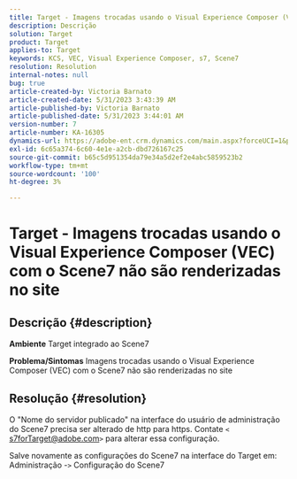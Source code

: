```yaml
---
title: Target - Imagens trocadas usando o Visual Experience Composer (VEC) com o Scene7 não são renderizadas no site
description: Descrição
solution: Target
product: Target
applies-to: Target
keywords: KCS, VEC, Visual Experience Composer, s7, Scene7
resolution: Resolution
internal-notes: null
bug: true
article-created-by: Victoria Barnato
article-created-date: 5/31/2023 3:43:39 AM
article-published-by: Victoria Barnato
article-published-date: 5/31/2023 3:44:01 AM
version-number: 7
article-number: KA-16305
dynamics-url: https://adobe-ent.crm.dynamics.com/main.aspx?forceUCI=1&pagetype=entityrecord&etn=knowledgearticle&id=717b5d51-65ff-ed11-8f6e-6045bd006149
exl-id: 6c65a374-6c60-4e1e-a2cb-dbd726167c25
source-git-commit: b65c5d951354da79e34a5d2ef2e4abc5859523b2
workflow-type: tm+mt
source-wordcount: '100'
ht-degree: 3%

---
```


# Target - Imagens trocadas usando o Visual Experience Composer (VEC) com o Scene7 não são renderizadas no site

## Descrição {#description}

<b>Ambiente</b>
Target integrado ao Scene7

<b>Problema/Sintomas</b>
Imagens trocadas usando o Visual Experience Composer (VEC) com o Scene7 não são renderizadas no site


## Resolução {#resolution}


O &quot;Nome do servidor publicado&quot; na interface do usuário de administração do Scene7 precisa ser alterado de http para https. Contate `<` [s7forTarget@adobe.com](mailto:s7forTarget@adobe.com)`>`  para alterar essa configuração.

Salve novamente as configurações do Scene7 na interface do Target em: Administração -`>`  Configuração do Scene7
